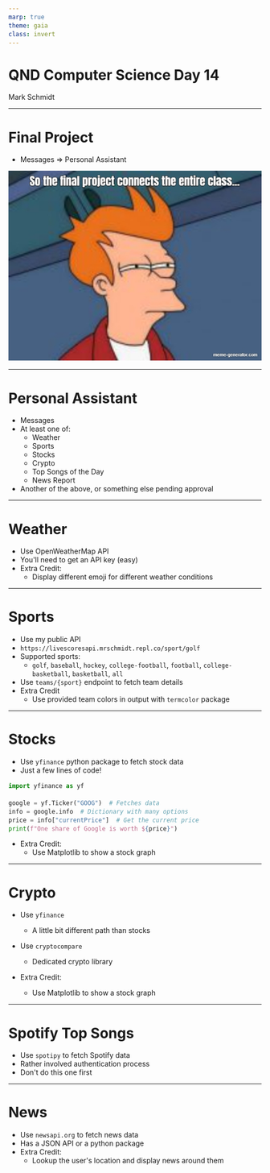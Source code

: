 ```yaml
---
marp: true
theme: gaia
class: invert
---
```


# QND Computer Science Day 14
Mark Schmidt

--- 

# Final Project

- Messages => Personal Assistant

![bg right height:70%](../assets/final-project.jpeg)

---

# Personal Assistant

- Messages
- At least one of:
    - Weather
    - Sports
    - Stocks
    - Crypto
    - Top Songs of the Day
    - News Report
- Another of the above, or something else pending approval

---
# Weather

- Use OpenWeatherMap API
- You'll need to get an API key (easy)
- Extra Credit:
    - Display different emoji for different weather conditions

---
# Sports

- Use my public API
- `https://livescoresapi.mrschmidt.repl.co/sport/golf`
- Supported sports:
    - `golf`, `baseball`, `hockey`, `college-football`, `football`, `college-basketball`, `basketball`, `all`
- Use `teams/{sport}` endpoint to fetch team details
- Extra Credit
    - Use provided team colors in output with `termcolor` package


---

# Stocks

- Use `yfinance` python package to fetch stock data
- Just a few lines of code!
```python
import yfinance as yf

google = yf.Ticker("GOOG")  # Fetches data
info = google.info  # Dictionary with many options
price = info["currentPrice"]  # Get the current price
print(f"One share of Google is worth ${price}")
```
- Extra Credit:
    - Use Matplotlib to show a stock graph

---

# Crypto

- Use `yfinance`
    - A little bit different path than stocks
- Use `cryptocompare`
    - Dedicated crypto library

- Extra Credit:
    - Use Matplotlib to show a stock graph

<!-- -->
<!-- Important to note that crypto is a scam-->

---
# Spotify Top Songs

- Use `spotipy` to fetch Spotify data
- Rather involved authentication process
- Don't do this one first

---
# News 

- Use `newsapi.org` to fetch news data
- Has a JSON API or a python package
- Extra Credit:
    - Lookup the user's location and display news around them



